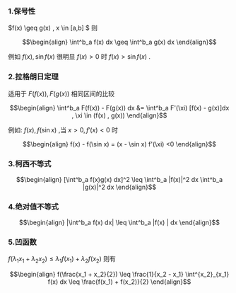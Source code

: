 ### 1.保号性
$f(x) \geq g(x) , x \in [a,b] $ 则

$$\begin{align}
    \int^b_a f(x) dx \geq \int^b_a g(x) dx
\end{align}$$

例如 $f(x) ,\sin f(x)$ 很明显 $f(x) > 0$ 时 $f(x) > \sin f(x)$ .


### 2.拉格朗日定理
适用于 $F(f(x)) , F(g(x))$ 相同区间的比较

$$\begin{align}
    \int^b_a F(f(x)) - F(g(x)) dx &= \int^b_a F'(\xi) [f(x) - g(x)]dx , \xi \in (f(x) , g(x))
\end{align}$$

例如: $f(x) , f(\sin x)$ ,当 $x >0 , f'(x) <0$ 时

$$\begin{align}
    f(x) - f(\sin x) = (x - \sin x) f'(\xi) <0 
\end{align}$$


### 3.柯西不等式

$$\begin{align}
    [\int^b_a f(x)g(x) dx]^2 \leq  \int^b_a |f(x)|^2 dx \int^b_a |g(x)|^2 dx  
\end{align}$$

### 4.绝对值不等式

$$\begin{align}
    |\int^b_a f(x) dx| \leq \int^b_a |f(x) | dx
\end{align}$$

### 5.凹函数
$f(\lambda_1 x_1 + \lambda_2 x_2) \leq \lambda_1f( x_1) + \lambda_2f(x_2)$ 
则有

$$\begin{align}
    f(\frac{x_1 + x_2}{2}) \leq \frac{1}{x_2 - x_1} \int^{x_2}_{x_1} f(x) dx \leq \frac{f(x_1) + f(x_2)}{2}
\end{align}$$


